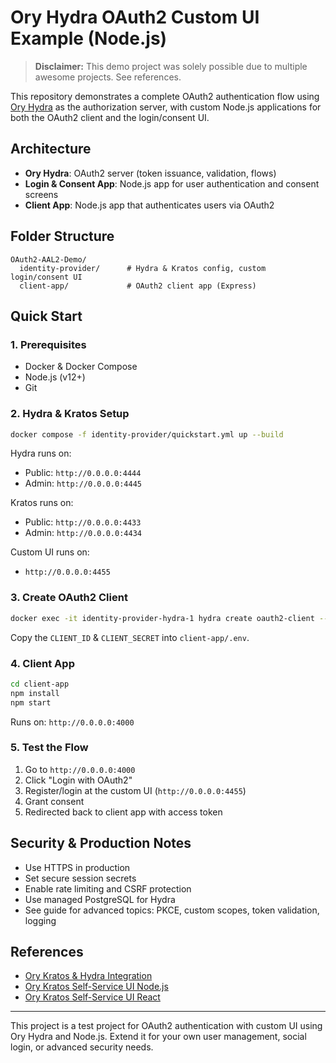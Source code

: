 # Ory Hydra OAuth2 Custom UI Example (Node.js)

> **Disclaimer:** This demo project was solely possible due to multiple awesome projects. See references.

This repository demonstrates a complete OAuth2 authentication flow using [Ory Hydra](https://www.ory.sh/hydra) as the authorization server, with custom Node.js applications for both the OAuth2 client and the login/consent UI.

## Architecture

- **Ory Hydra**: OAuth2 server (token issuance, validation, flows)
- **Login & Consent App**: Node.js app for user authentication and consent screens
- **Client App**: Node.js app that authenticates users via OAuth2

## Folder Structure

```
OAuth2-AAL2-Demo/
  identity-provider/      # Hydra & Kratos config, custom login/consent UI
  client-app/             # OAuth2 client app (Express)
```

## Quick Start

### 1. Prerequisites

- Docker & Docker Compose
- Node.js (v12+)
- Git

### 2. Hydra & Kratos Setup

```sh
docker compose -f identity-provider/quickstart.yml up --build
```

Hydra runs on:
- Public: `http://0.0.0.0:4444`
- Admin: `http://0.0.0.0:4445`

Kratos runs on:
- Public: `http://0.0.0.0:4433`
- Admin: `http://0.0.0.0:4434`

Custom UI runs on:
- `http://0.0.0.0:4455`

### 3. Create OAuth2 Client

```sh
docker exec -it identity-provider-hydra-1 hydra create oauth2-client --endpoint http://0.0.0.0:4445 --redirect-uri http://0.0.0.0:4000/callback  --name "My Node.js App" --grant-type authorization_code,refresh_token --response-type code --scope openid,offline_access,email'
```

Copy the `CLIENT_ID` & `CLIENT_SECRET` into `client-app/.env`.

### 4. Client App

```sh
cd client-app
npm install
npm start
```

Runs on: `http://0.0.0.0:4000`

### 5. Test the Flow

1. Go to `http://0.0.0.0:4000`
2. Click "Login with OAuth2"
3. Register/login at the custom UI (`http://0.0.0.0:4455`)
4. Grant consent
5. Redirected back to client app with access token

## Security & Production Notes

- Use HTTPS in production
- Set secure session secrets
- Enable rate limiting and CSRF protection
- Use managed PostgreSQL for Hydra
- See guide for advanced topics: PKCE, custom scopes, token validation, logging

## References

- [Ory Kratos & Hydra Integration](https://github.com/shodgson/ory-kratos-hydra-integration-demo/tree/main)
- [Ory Kratos Self-Service UI Node.js](https://github.com/ory/kratos-selfservice-ui-node)
- [Ory Kratos Self-Service UI React](https://github.com/ory/kratos-selfservice-ui-react-nextjs)

---

This project is a test project for OAuth2 authentication with custom UI using Ory Hydra and Node.js. Extend it for your own user management, social login, or advanced security needs.